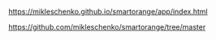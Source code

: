 https://mikleschenko.github.io/smartorange/app/index.html

https://github.com/mikleschenko/smartorange/tree/master
